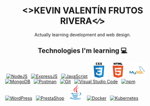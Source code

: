 <h1 align="center">&lt;&gt;KEVIN VALENTÍN FRUTOS RIVERA&lt;&#8725;&gt;</h1>
<p align="center">Actually learning development and web design.</p>

<h2 align="center">Technologies I'm learning 💻</h2>

&nbsp;[<img src="https://nodejs.org/static/images/logo.svg" alt="NodeJS" title="NodeJS" width="10%"/>](https://nodejs.org/es/)&nbsp;
&nbsp;[<img src="https://www.vectorlogo.zone/logos/expressjs/expressjs-icon.svg" alt="ExpressJS" title="ExpressJS" width="10%"/>](http://expressjs.com/)&nbsp;
&nbsp;[<img src="https://upload.wikimedia.org/wikipedia/commons/9/99/Unofficial_JavaScript_logo_2.svg" alt="JavaScript" title="JavaScript" width="10%"/>](https://developer.mozilla.org/es/docs/Web/JavaScript)&nbsp;
&nbsp;[<img src="https://raw.githubusercontent.com/devicons/devicon/master/icons/css3/css3-original-wordmark.svg" alt="CSS3" title="CSS3" width="10%"/>](https://www.w3schools.com/css/)&nbsp;
&nbsp;[<img src="https://raw.githubusercontent.com/devicons/devicon/master/icons/html5/html5-original-wordmark.svg" alt="HTML5" title="HTML5" width="10%"/>](https://developer.mozilla.org/es/docs/Web/HTML)&nbsp;
&nbsp;[<img src="https://raw.githubusercontent.com/devicons/devicon/master/icons/mysql/mysql-original-wordmark.svg" alt="MySQL" title="MySQL" width="10%"/>](https://www.mysql.com/)&nbsp;
&nbsp;[<img src="https://www.vectorlogo.zone/logos/mongodb/mongodb-icon.svg" alt="MongoDB" title="MongoDB" width="10%"/>](https://www.mongodb.com/es)&nbsp;
&nbsp;[<img src="https://www.vectorlogo.zone/logos/getpostman/getpostman-icon.svg" alt="Postman" title="Postman" width="10%"/>](https://www.postman.com/)&nbsp;
&nbsp;[<img src="https://www.vectorlogo.zone/logos/git-scm/git-scm-icon.svg" alt="Git" title="Git" width="10%"/>](https://git-scm.com/)&nbsp;
&nbsp;[<img src="https://www.vectorlogo.zone/logos/visualstudio_code/visualstudio_code-icon.svg" alt="Visual Studio Code" title="Visual Studio Code" width="10%"/>](https://code.visualstudio.com/)&nbsp;
&nbsp;[<img src="https://www.vectorlogo.zone/logos/npmjs/npmjs-icon.svg" alt="npm" title="npm" width="10%"/>](https://www.npmjs.com/)&nbsp;
&nbsp;[<img src="https://www.vectorlogo.zone/logos/wordpress/wordpress-icon.svg" alt="WordPress" title="WordPress" width="10%"/>](https://wordpress.com/es/)&nbsp;
&nbsp;[<img src="https://cdn.worldvectorlogo.com/logos/prestashop.svg" alt="PrestaShop" title="PrestaShop" width="10%"/>](https://www.prestashop.com/es)&nbsp;
&nbsp;[<img src="https://raw.githubusercontent.com/devicons/devicon/master/icons/java/java-original.svg" alt="Java" title="Java" width="10%"/>](https://www.java.com/es/)&nbsp;
&nbsp;[<img src="https://www.vectorlogo.zone/logos/docker/docker-official.svg" alt="Docker" title="Docker" width="10%"/>](https://www.docker.com/)&nbsp;
&nbsp;[<img src="https://www.vectorlogo.zone/logos/kubernetes/kubernetes-icon.svg" alt="Kubernetes" title="Kubernetes" width="10%"/>](https://kubernetes.io/es/)&nbsp;

<!--[<img src="img" alt="alt" title="title" width="10%"/>](link)&nbsp;&nbsp;-->
